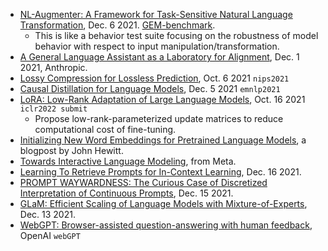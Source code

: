 
- [NL-Augmenter: A Framework for Task-Sensitive Natural Language Transformation](https://arxiv.org/pdf/2112.02721.pdf), Dec. 6 2021. [GEM-benchmark](https://gem-benchmark.com/).
  - This is like a behavior test suite focusing on the robustness of model behavior with respect to input manipulation/transformation.
- [A General Language Assistant as a Laboratory for Alignment](https://arxiv.org/pdf/2112.00861.pdf), Dec. 1 2021, Anthropic.
- [Lossy Compression for Lossless Prediction](https://arxiv.org/pdf/2106.10800.pdf), Oct. 6 2021 `nips2021`
- [Causal Distillation for Language Models](https://arxiv.org/pdf/2112.02505.pdf), Dec. 5 2021 `emnlp2021`
- [LoRA: Low-Rank Adaptation of Large Language Models](https://arxiv.org/pdf/2106.09685.pdf), Oct. 16 2021 `iclr2022 submit`
  - Propose low-rank-parameterized update matrices to reduce computational cost of fine-tuning.
- [Initializing New Word Embeddings for Pretrained Language Models](https://github.com/john-hewitt/embed-init), a blogpost by John Hewitt.
- [Towards Interactive Language Modeling](https://maartjeth.github.io/assets/documents/interactive_language_modeling.pdf), from Meta.
- [Learning To Retrieve Prompts for In-Context Learning](https://www.cs.tau.ac.il/~ohadr/Learning_to_retrieve_prompts_for_in_context_learning.pdf), Dec. 16 2021.
- [PROMPT WAYWARDNESS: The Curious Case of Discretized Interpretation of Continuous Prompts](https://arxiv.org/pdf/2112.08348.pdf), Dec. 15 2021.
- [GLaM: Efficient Scaling of Language Models with Mixture-of-Experts](https://arxiv.org/pdf/2112.06905.pdf), Dec. 13 2021.
- [WebGPT: Browser-assisted question-answering with human feedback](https://cdn.openai.com/WebGPT.pdf), OpenAI `webGPT`
